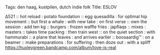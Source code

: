 Tags: den haag, kustpilen, dutch indie folk
Title: ESLOV
  
∆521 :: hot reload : potato foundation :: egg quesadilla : for optimal hip movement :: but first a whale : with new take : on first verse :: own the session : add ten kg :: burgers : frozen waffle fries : japflaqs :: mixes : masters :: takes time packing : then train west :: on the quiet section : with hammurabi :: a plane that leaves : and arrives earlier :: boosaardig™ : on a beamer :: make preparations : for suffering : then doze out : with a spliff  
<https://huxleygreen.bandcamp.com/album/love-is-real>

